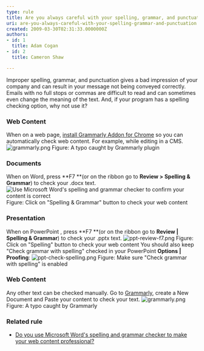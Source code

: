 ```yaml
---
type: rule
title: Are you always careful with your spelling, grammar, and punctuation?
uri: are-you-always-careful-with-your-spelling-grammar-and-punctuation
created: 2009-03-30T02:31:33.0000000Z
authors:
- id: 1
  title: Adam Cogan
- id: 2
  title: Cameron Shaw

---
```



​Improper spelling, grammar, and punctuation gives a bad impression of your company and can result in your message not being conveyed correctly. Emails with no full stops or commas are difficult to read and can sometimes even change the meaning of the text. And, if your program has a spelling checking option, why not use it?
 
### Web Content


When on a web page, [install Grammarly Addon for Chrome](https&#58;//chrome.google.com/webstore/detail/grammarly-for-chrome/kbfnbcaeplbcioakkpcpgfkobkghlhen) so you can automatically check web content. For example, while editing in a CMS.
 ![grammarly.png](/PublishingImages/grammarly-plugin.png) Figure: A typo caught by Grammarly plugin 

### Documents


When on Word, press **F7 **(or on the ribbon go to **Review &gt; Spelling & Grammar**) to check your .docx text.
 ![Use Microsoft Word's spelling and grammar checker to confirm your content is correct](/PublishingImages/Microsoft-Word-has-a-spelling-and-grammar-checker.jpg) Figure: Click on "Spelling & Grammar" button to check your web content
### Presentation

When on PowerPoint , press **F7 **(or on the ribbon go to **Review | Spelling & Grammar**) to check your .pptx text.
 ![ppt-review-f7.png](/PublishingImages/ppt-review-f7.png) Figure: Click on "Spelling" button to check your web content
You should also keep "Check grammar with spelling" checked in your PowerPoint **Options | Proofing**:
 ![ppt-check-spelling.png](/PublishingImages/ppt-check-spelling.png) 
Figure: Make sure "Check grammar with spelling" is enabled

### Web Content


Any other text can be checked manually. Go to [Grammarly](https&#58;//app.grammarly.com/), create a New Document and Paste your content to check your text.
 ![grammarly.png](/PublishingImages/grammarly.png) Figure: A typo caught by Grammarly 
### Related rule


- [Do you use Microsoft Word's spelling and grammar checker to make your web content professional?](/Pages/UseSpellingAndGrammarChecker.aspx)


